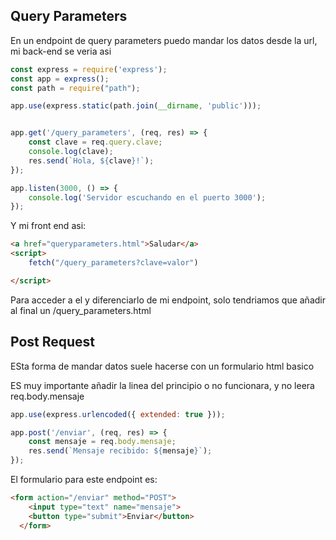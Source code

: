## Query Parameters

En un endpoint de query parameters puedo mandar los datos desde la url, mi 
back-end se veria asi

```js
const express = require('express');
const app = express();
const path = require("path");

app.use(express.static(path.join(__dirname, 'public')));


app.get('/query_parameters', (req, res) => {
    const clave = req.query.clave;
    console.log(clave);
    res.send(`Hola, ${clave}!`);
});

app.listen(3000, () => {
    console.log('Servidor escuchando en el puerto 3000');
});
```
Y mi front end asi:
```html
<a href="queryparameters.html">Saludar</a>
<script>
    fetch("/query_parameters?clave=valor")

</script>
```
Para acceder a el y diferenciarlo de mi endpoint, solo tendriamos que añadir al final un /query_parameters.html

## Post Request
ESta forma de mandar datos suele hacerse con un formulario html basico

ES muy importante añadir la linea del principio o no funcionara, y no leera req.body.mensaje

```js
app.use(express.urlencoded({ extended: true }));

app.post('/enviar', (req, res) => {
    const mensaje = req.body.mensaje;
    res.send(`Mensaje recibido: ${mensaje}`);
});
```
El formulario para este endpoint es:

```html
<form action="/enviar" method="POST">
    <input type="text" name="mensaje">
    <button type="submit">Enviar</button>
  </form>
```
